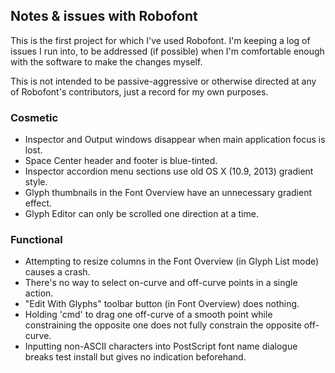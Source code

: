 ## Notes & issues with Robofont

This is the first project for which I've used Robofont. I'm keeping a log of issues I run into, to be addressed (if possible) when I'm comfortable enough with the software to make the changes myself.

This is not intended to be passive-aggressive or otherwise directed at any of Robofont's contributors, just a record for my own purposes.

### Cosmetic
- Inspector and Output windows disappear when main application focus is lost.
- Space Center header and footer is blue-tinted.
- Inspector accordion menu sections use old OS X (10.9, 2013) gradient style.
- Glyph thumbnails in the Font Overview have an unnecessary gradient effect.
- Glyph Editor can only be scrolled one direction at a time.

### Functional
- Attempting to resize columns in the Font Overview (in Glyph List mode) causes a crash.
- There's no way to select on-curve and off-curve points in a single action.
- "Edit With Glyphs" toolbar button (in Font Overview) does nothing.
- Holding 'cmd' to drag one off-curve of a smooth point while constraining the opposite one does not fully constrain the opposite off-curve.
- Inputting non-ASCII characters into PostScript font name dialogue breaks test install but gives no indication beforehand.